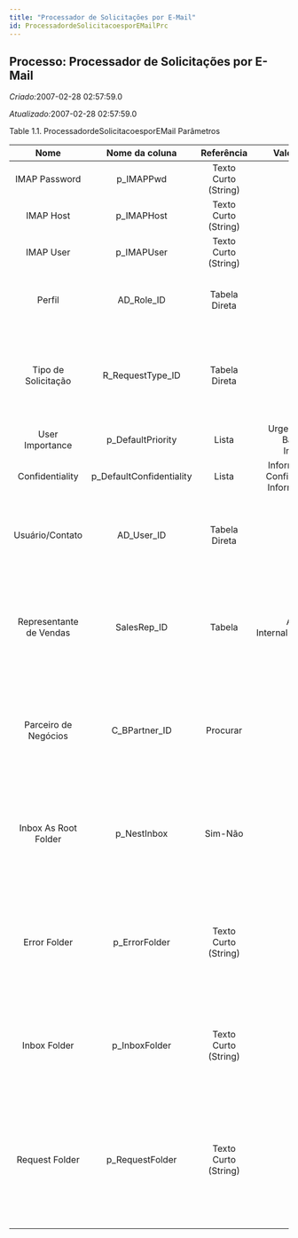 ```yaml
---
title: "Processador de Solicitações por E-Mail"
id: ProcessadordeSolicitacoesporEMailPrc
---
```

<div id="d179748e1" class="section chapter">

<div class="titlepage">

<div>

<div>

## Processo: Processador de Solicitações por E-Mail

</div>

</div>

</div>

<span class="emphasis"> *Criado:*</span>2007-02-28 02:57:59.0

<span class="emphasis">*Atualizado:*</span>2007-02-28 02:57:59.0

<div id="d179748e13" class="table">

<div class="table-title">

Table 1.1. ProcessadordeSolicitacoesporEMail
Parâmetros

</div>

<div class="table-contents">

|          Nome           |      Nome da coluna       |      Referência      |                      Valores(Padrão)                       |                                         Descrição                                          |                                                                                                              Comentário/Ajuda                                                                                                               |
| :---------------------: | :-----------------------: | :------------------: | :--------------------------------------------------------: | :----------------------------------------------------------------------------------------: | :-----------------------------------------------------------------------------------------------------------------------------------------------------------------------------------------------------------------------------------------: |
|      IMAP Password      |        p\_IMAPPwd         | Texto Curto (String) |                                                            |                                            null                                            |                                                                                                                    null                                                                                                                     |
|        IMAP Host        |        p\_IMAPHost        | Texto Curto (String) |                                                            |                                            null                                            |                                                                                                                    null                                                                                                                     |
|        IMAP User        |        p\_IMAPUser        | Texto Curto (String) |                                                            |                                            null                                            |                                                                                                                    null                                                                                                                     |
|         Perfil          |       AD\_Role\_ID        |    Tabela Direta     |                            (-1)                            |                                      Perfil de Acesso                                      |                                                                  O "Perfil" determina o nível de segurança e acesso que um usuário que exerça este Perfil terá no Sistema.                                                                  |
|   Tipo de Solicitação   |    R\_RequestType\_ID     |    Tabela Direta     |                                                            |                     Tipo de Solicitação (ex. Consulta, Reclamação, ..)                     |                                                Os "Tipos de Solicitação" são usados para processar e categorizar as solicitações. As opções são Consulta de Conta, Emissão de Garantia, etc.                                                |
|     User Importance     |    p\_DefaultPriority     |        Lista         |         Urgente Alta Média Baixa Menor Importância         |                             Priority of the issue for the User                             |                                                                                                                    null                                                                                                                     |
|     Confidentiality     | p\_DefaultConfidentiality |        Lista         | Informação Pública Confidencial Interno Informação Privada |                                  Type of Confidentiality                                   |                                                                                                                    null                                                                                                                     |
|     Usuário/Contato     |       AD\_User\_ID        |    Tabela Direta     |                            (-1)                            |           Usuário dentro do Sistema - Interno ou Contato de Parceiro de Negócios           |                                               O Usuário identifica um usuário único e exclusivo dentro do sistema. Este poderia ser um usuário interno ou um contato de parceiro de negócios                                                |
| Representante de Vendas |       SalesRep\_ID        |        Tabela        |            AD\_User - Internal(@AD\_User\_ID@)             |                 Representante de Vendas ou Promotor de Vendas da Companhia                 |                                        O campo "Representante de Vendas" indica o representante de vendas para esta região. Qualquer Representante de Vendas tem que ser um usuário interno válido.                                         |
|  Parceiro de Negócios   |      C\_BPartner\_ID      |       Procurar       |                                                            |                            Identifica um Parceiro de Negócios.                             |                                    Um "Parceiro de Negócios" é qualquer um com quem você transaciona. Isto pode incluir Fornecedores, Clientes, Funcionários, Vendedores, Representantes de Venda, etc.                                     |
|  Inbox As Root Folder   |       p\_NestInbox        |       Sim-Não        |                            (Y)                             |              True if other folder (request, error,..) occupy in inbox folder               |                            Some email server as outlook, every folder occupy in inbox, with web mail as google, we easy create my folder outside inbox folder. this field define where request, error,.. occupy.                            |
|      Error Folder       |      p\_ErrorFolder       | Texto Curto (String) |                                                            |                            Mail folder to push unsuccess email                             |                           folder can define as hierarchy, use "\\" to separate folder. example customer\\error\\vietnam will puss email can't process to folder vietnam under folder error under folder customer                            |
|      Inbox Folder       |      p\_InboxFolder       | Texto Curto (String) |                                                            |                Mail folder, where process will take email and make request                 |                                              folder can define as hierarchy, use "\\" to separate folder. example customer\\vietnam will read email from folder vietnam under folder customer                                               |
|     Request Folder      |     p\_RequestFolder      | Texto Curto (String) |                                                            | After take email form inbox folder, and process it success, email will move to this folder | folder can define as hierarchy, use "\\" to separate folder. example customer\\vietnam will read email from folder vietnam under folder customer after take email form inbox folder, and process it success, email will move to this folder |

</div>

</div>

  

</div>
